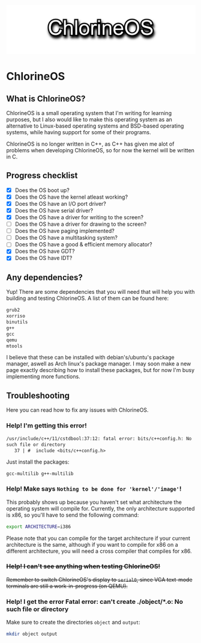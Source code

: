 <p align="center">
  <img src="./.assets/logo.png" />
</p>

# ChlorineOS

## What is ChlorineOS?

ChlorineOS is a small operating system that I'm writing for learning purposes, but I also would like to make this operating system as an alternative to Linux-based operating systems and BSD-based operating systems, while having support for some of their programs.

ChlorineOS is no longer written in C++, as C++ has given me alot of problems when developing ChlorineOS, so for now the kernel will be written in C.

## Progress checklist

- [x] Does the OS boot up?
- [x] Does the OS have the kernel atleast working?
- [x] Does the OS have an I/O port driver?
- [x] Does the OS have serial driver?
- [X] Does the OS have a driver for writing to the screen?
- [ ] Does the OS have a driver for drawing to the screen?
- [ ] Does the OS have paging implemented?
- [ ] Does the OS have a multitasking system?
- [ ] Does the OS have a good & efficient memory allocator?
- [X] Does the OS have GDT?
- [X] Does the OS have IDT?

## Any dependencies?

Yup! There are some dependencies that you will need that will help you with building and testing ChlorineOS. A list of them can be found here:

```
grub2
xorriso
binutils
g++
gcc
qemu
mtools
```

I believe that these can be installed with debian's/ubuntu's package manager, aswell as Arch linux's package manager. I may soon make a new page exactly describing how to install these packages, but for now I'm busy implementing more functions.

## Troubleshooting

Here you can read how to fix any issues with ChlorineOS.

### Help! I'm getting this error!
```
/usr/include/c++/11/cstdbool:37:12: fatal error: bits/c++config.h: No such file or directory
   37 | #  include <bits/c++config.h>
```

Just install the packages:
```
gcc-multilib g++-multilib
```

### Help! Make says `Nothing to be done for 'kernel'/'image'`!
This probably shows up because you haven't set what architecture the operating system will compile for. Currently, the only architecture supported is x86, so you'll have to send the following command:
```bash
export ARCHITECTURE=i386
```
Please note that you can compile for the target architecture if your current architecture is the same, although if you want to compile for x86 on a different architecture, you will need a cross compiler that compiles for x86.

### ~~Help! I can't see anything when testing ChlorineOS!~~
~~Remember to switch ChlorineOS's display to `serial0`, since VGA text-mode terminals are still a work-in-progress (on QEMU).~~

### Help! I get the error Fatal error: can't create ./object/*.o: No such file or directory
Make sure to create the directories `object` and `output`:
```bash
mkdir object output
```
